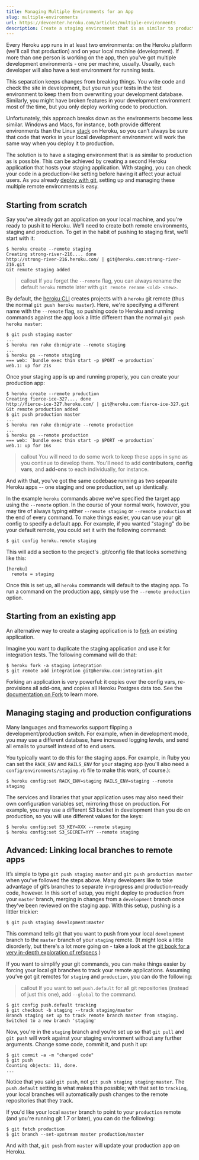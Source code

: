 ```yaml
---
title: Managing Multiple Environments for an App
slug: multiple-environments
url: https://devcenter.heroku.com/articles/multiple-environments
description: Create a staging environment that is as similar to production as possible, by creating a second Heroku application that hosts your staging application.
---
```


Every Heroku app runs in at least two environments: on the Heroku platform (we'll call that production) and on your local machine (development). If more than one person is working on the app, then you've got multiple development environments - one per machine, usually. Usually, each developer will also have a test environment for running tests. 

This separation keeps changes from breaking things. You write code and check the site in development, but you run your tests in the test environment to keep them from overwriting your development database. Similarly, you might have broken features in your development environment most of the time, but you only deploy working code to production.

Unfortunately, this approach breaks down as the environments become less similar. Windows and Macs, for instance, both provide different environments than the Linux [stack](stack) on Heroku, so you can’t always be sure that code that works in your local development environment will work the same way when you deploy it to production. 

The solution is to have a staging environment that is as similar to production as is possible. This can be achieved by creating a second Heroku application that hosts your staging application.  With staging, you can check your code in a production-like setting before having it affect your actual users.  As you already [deploy with git](git), setting up and managing these multiple remote environments is easy.

## Starting from scratch

Say you've already got an application on your local machine, and you're ready to push it to Heroku. We’ll need to create both remote environments, staging and production. To get in the habit of pushing to staging first, we’ll start with it:

```term
$ heroku create --remote staging
Creating strong-river-216.... done
http://strong-river-216.heroku.com/ | git@heroku.com:strong-river-216.git
Git remote staging added
```

> callout
> If you forget the `--remote` flag, you can always rename the default `heroku` remote later with `git remote rename <old> <new>`. </div>

By default, the [heroku CLI](heroku-command) creates projects with a `heroku` git remote (thus the normal `git push heroku master`). Here, we're specifying a different name with the `--remote` flag, so pushing code to Heroku and running commands against the app look a little different than the normal `git push heroku master`:

```term
$ git push staging master
...
$ heroku run rake db:migrate --remote staging
...
$ heroku ps --remote staging
=== web: `bundle exec thin start -p $PORT -e production`
web.1: up for 21s
```

Once your staging app is up and running properly, you can create your production app:

```term
$ heroku create --remote production
Creating fierce-ice-327.... done
http://fierce-ice-327.heroku.com/ | git@heroku.com:fierce-ice-327.git
Git remote production added
$ git push production master
...
$ heroku run rake db:migrate --remote production
...
$ heroku ps --remote production
=== web: `bundle exec thin start -p $PORT -e production`
web.1: up for 16s
```

> callout
> You will need to do some work to keep these apps in sync as you continue to develop them. You'll need to add **contributors**, **config vars**, and **add-ons** to each individually, for instance. 

And with that, you've got the same codebase running as two separate Heroku apps -- one staging and one production, set up identically.

In the example `heroku` commands above we've specified the target app using the `--remote` option. In the course of your normal work, however, you may tire of always typing either `--remote staging` or `--remote production` at the end of every command. To make things easier, you can use your git config to specify a default app. For example, if you wanted "staging" do be your default remote, you could set it with the following command:

```term
$ git config heroku.remote staging
```
This will add a section to the project's .git/config file that looks something like this:

```
[heroku]
  remote = staging
```

Once this is set up, all `heroku` commands will default to the staging app. To run a command on the production app, simply use the `--remote production` option.

## Starting from an existing app

An alternative way to create a staging application is to [fork](fork-app) an existing application.

Imagine you want to duplicate the staging application and use it for integration tests.  The following command will do that:

```term
$ heroku fork -a staging integration
$ git remote add integration git@heroku.com:integration.git
```

Forking an application is very powerful: it copies over the config vars, re-provisions all add-ons, and copies all Heroku Postgres data too.  See the [documentation on Fork](fork-app) to learn more. 

## Managing staging and production configurations

Many languages and frameworks support flipping a development/production switch.  For example, when in development mode, you may use a different database, have increased logging levels, and send all emails to yourself instead of to end users.  

You typically want to do this for the staging apps.  For example, in Ruby you can set the `RACK_ENV` and `RAILS_ENV` for your staging app (you'll also need a `config/environments/staging.rb` file to make this work, of course.):

```term
$ heroku config:set RACK_ENV=staging RAILS_ENV=staging --remote staging
```

The services and libraries that your application uses may also need their own configuration variables set, mirroring those on production.  For example, you may use a different S3 bucket in development than you do on production, so you will use different values for the keys:

```term
$ heroku config:set S3_KEY=XXX --remote staging
$ heroku config:set S3_SECRET=YYY --remote staging
```

## Advanced: Linking local branches to remote apps

It’s simple to type `git push staging master` and `git push production master` when you’ve followed the steps above. Many developers like to take advantage of git’s branches to separate in-progress and production-ready code, however. In this sort of setup, you might deploy to production from your `master` branch, merging in changes from a `development` branch once they’ve been reviewed on the staging app. With this setup, pushing is a littler trickier:

```term
$ git push staging development:master
```

This command tells git that you want to push from your local `development` branch to the `master` branch of your `staging` remote. (It might look a little disorderly, but there's a lot more going on - take a look at the [git book for a very in-depth exploration of refspecs](http://progit.org/book/ch9-5.html).)

If you want to simplify your git commands, you can make things easier by forcing your local git branches to track your remote applications. Assuming you’ve got git remotes for `staging` and `production`, you can do the following:

> callout
> If you want to set `push.default` for all git repositories (instead of just this one), add `--global` to the command.


```term
$ git config push.default tracking
$ git checkout -b staging --track staging/master
Branch staging set up to track remote branch master from staging.
Switched to a new branch 'staging'
```

Now, you're in the `staging` branch and you’re set up so that `git pull` and `git push` will work against your staging environment without any further arguments. Change some code, commit it, and push it up:

```term
$ git commit -a -m "changed code"
$ git push
Counting objects: 11, done.
...
```
   
Notice that you said `git push`, not `git push staging staging:master`. The `push.default` setting is what makes this possible; with that set to `tracking`, your local branches will automatically push changes to the remote repositories that they track.

If you'd like your local `master` branch to point to your `production` remote (and you're running git 1.7 or later), you can do the following:

```term
$ git fetch production
$ git branch --set-upstream master production/master
```
   
And with that, `git push` from `master` will update your production app on Heroku.
